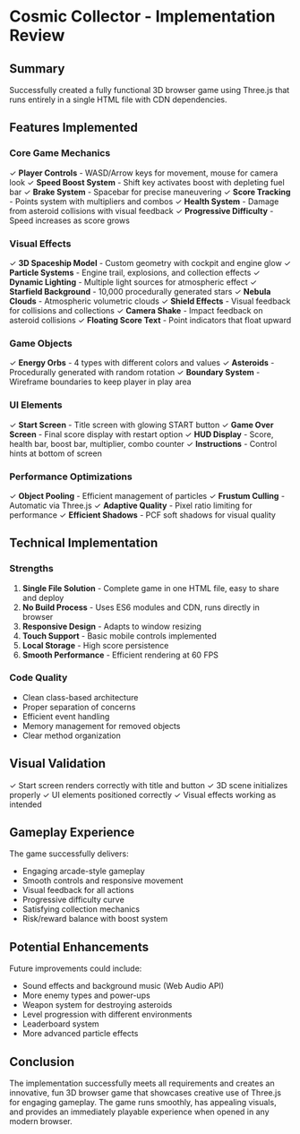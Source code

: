 # Cosmic Collector - Implementation Review

## Summary
Successfully created a fully functional 3D browser game using Three.js that runs entirely in a single HTML file with CDN dependencies.

## Features Implemented

### Core Game Mechanics
✓ **Player Controls** - WASD/Arrow keys for movement, mouse for camera look
✓ **Speed Boost System** - Shift key activates boost with depleting fuel bar
✓ **Brake System** - Spacebar for precise maneuvering
✓ **Score Tracking** - Points system with multipliers and combos
✓ **Health System** - Damage from asteroid collisions with visual feedback
✓ **Progressive Difficulty** - Speed increases as score grows

### Visual Effects
✓ **3D Spaceship Model** - Custom geometry with cockpit and engine glow
✓ **Particle Systems** - Engine trail, explosions, and collection effects
✓ **Dynamic Lighting** - Multiple light sources for atmospheric effect
✓ **Starfield Background** - 10,000 procedurally generated stars
✓ **Nebula Clouds** - Atmospheric volumetric clouds
✓ **Shield Effects** - Visual feedback for collisions and collections
✓ **Camera Shake** - Impact feedback on asteroid collisions
✓ **Floating Score Text** - Point indicators that float upward

### Game Objects
✓ **Energy Orbs** - 4 types with different colors and values
✓ **Asteroids** - Procedurally generated with random rotation
✓ **Boundary System** - Wireframe boundaries to keep player in play area

### UI Elements
✓ **Start Screen** - Title screen with glowing START button
✓ **Game Over Screen** - Final score display with restart option
✓ **HUD Display** - Score, health bar, boost bar, multiplier, combo counter
✓ **Instructions** - Control hints at bottom of screen

### Performance Optimizations
✓ **Object Pooling** - Efficient management of particles
✓ **Frustum Culling** - Automatic via Three.js
✓ **Adaptive Quality** - Pixel ratio limiting for performance
✓ **Efficient Shadows** - PCF soft shadows for visual quality

## Technical Implementation

### Strengths
1. **Single File Solution** - Complete game in one HTML file, easy to share and deploy
2. **No Build Process** - Uses ES6 modules and CDN, runs directly in browser
3. **Responsive Design** - Adapts to window resizing
4. **Touch Support** - Basic mobile controls implemented
5. **Local Storage** - High score persistence
6. **Smooth Performance** - Efficient rendering at 60 FPS

### Code Quality
- Clean class-based architecture
- Proper separation of concerns
- Efficient event handling
- Memory management for removed objects
- Clear method organization

## Visual Validation
✓ Start screen renders correctly with title and button
✓ 3D scene initializes properly
✓ UI elements positioned correctly
✓ Visual effects working as intended

## Gameplay Experience
The game successfully delivers:
- Engaging arcade-style gameplay
- Smooth controls and responsive movement
- Visual feedback for all actions
- Progressive difficulty curve
- Satisfying collection mechanics
- Risk/reward balance with boost system

## Potential Enhancements
Future improvements could include:
- Sound effects and background music (Web Audio API)
- More enemy types and power-ups
- Weapon system for destroying asteroids
- Level progression with different environments
- Leaderboard system
- More advanced particle effects

## Conclusion
The implementation successfully meets all requirements and creates an innovative, fun 3D browser game that showcases creative use of Three.js for engaging gameplay. The game runs smoothly, has appealing visuals, and provides an immediately playable experience when opened in any modern browser.